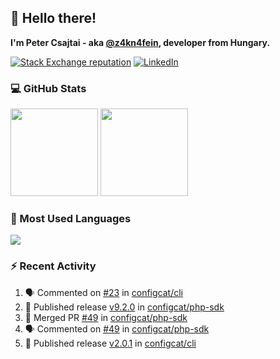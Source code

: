 ## 👋 Hello there!

**I'm Peter Csajtai - aka [@z4kn4fein](https://github.com/z4kn4fein), developer from Hungary.**

[![Stack Exchange reputation](https://img.shields.io/stackexchange/stackoverflow/r/8700582?color=orange&label=reputation&logo=stackoverflow&style=for-the-badge)](https://stackoverflow.com/users/8700582)
[![LinkedIn](https://img.shields.io/badge/linkedin-%230077B5.svg?style=for-the-badge&logo=linkedin&logoColor=white)](https://www.linkedin.com/in/csajtai-p%C3%A9ter-45395341/)

### 💻 GitHub Stats

<div>
  <img height="140px" src="https://github-readme-stats-pcsajtai.vercel.app/api?username=z4kn4fein&show_icons=true&hide_border=true&count_private=true&custom_title=Stats&theme=dracula&line_height=24&hide_title=true">
  <img height="140px" src="https://streak-stats.demolab.com?user=z4kn4fein&theme=dracula&hide_border=true">
  
</div>

### :toolbox: Most Used Languages

<img src="https://github-readme-stats-pcsajtai.vercel.app/api/top-langs/?username=z4kn4fein&theme=dracula&hide_border=true&layout=compact&langs_count=8&hide_title=true">

### :zap: Recent Activity

<!--START_SECTION:activity-->
1. 🗣 Commented on [#23](https://github.com/configcat/cli/pull/23#issuecomment-2117100837) in [configcat/cli](https://github.com/configcat/cli)
2. 🚀 Published release [v9.2.0](https://github.com/configcat/php-sdk/releases/tag/v9.2.0) in [configcat/php-sdk](https://github.com/configcat/php-sdk)
3. 🎉 Merged PR [#49](https://github.com/configcat/php-sdk/pull/49) in [configcat/php-sdk](https://github.com/configcat/php-sdk)
4. 🗣 Commented on [#49](https://github.com/configcat/php-sdk/pull/49#issuecomment-2107000339) in [configcat/php-sdk](https://github.com/configcat/php-sdk)
5. 🚀 Published release [v2.0.1](https://github.com/configcat/cli/releases/tag/v2.0.1) in [configcat/cli](https://github.com/configcat/cli)
<!--END_SECTION:activity-->
